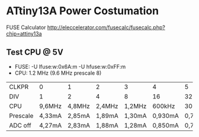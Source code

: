 # ATtiny13A Power Costumation

FUSE Calculator http://eleccelerator.com/fusecalc/fusecalc.php?chip=attiny13a

## Test CPU @ 5V

* FUSE: -U lfuse:w:0x6A:m -U hfuse:w:0xFF:m
* CPU: 1.2 MHz (9.6 MHz prescale 8)

<table>
<tr>
  <td>CLKPR</td>
  <td>0</td>
  <td>1</td>
  <td>2</td>
  <td>3</td>
  <td>4</td>
  <td>5</td>
  <td>6</td>
  <td>7</td>
  <td>8</td>
</tr>
<tr>
  <td>DIV</td>
  <td>1</td>
  <td>2</td>
  <td>4</td>
  <td>8</td>
  <td>16</td>
  <td>32</td>
  <td>64</td>
  <td>128</td>
  <td>256</td>
</tr>
<tr>
  <td>CPU</td>
  <td>9,6MHz</td>
  <td>4,8MHz</td>
  <td>2,4MHz</td>
  <td>1,2MHz</td>
  <td>600kHz</td>
  <td>300kHz</td>
  <td>150kHz</td>
  <td>75kHz</td>
  <td>37,5kHz</td>
</tr>
<tr>
  <td>Prescale</td>
  <td>4,33mA</td><!--1//-->
  <td>2,85mA</td><!--2//-->
  <td>1,89mA</td><!--3//-->
  <td>1,30mA</td><!--4//-->
  <td>0,930mA</td><!--5//-->
  <td>0,707mA</td><!--6//-->
  <td>0,616mA</td><!--7//-->
  <td>0,551mA</td><!--8//-->
  <td>0,548mA</td><!--9//-->
</tr>
<tr>
  <td>ADC off</td>
  <td>4,27mA</td><!--1//-->
  <td>2,83mA</td><!--2//-->
  <td>1,88mA</td><!--3//-->
  <td>1,28mA</td><!--4//-->
  <td>0,850mA</td><!--5//-->
  <td>0,701mA</td><!--6//-->
  <td>0,592mA</td><!--7//-->
  <td>0,540mA</td><!--8//-->
  <td>0,520mA</td><!--9//-->
</tr>
</table>
